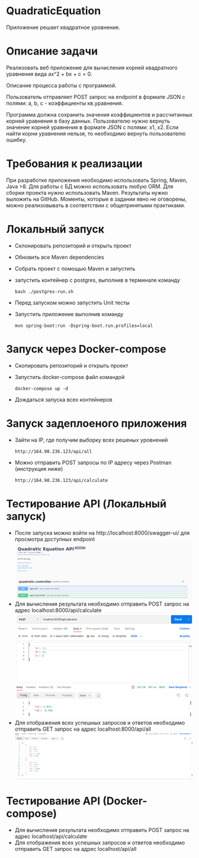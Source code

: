 # QuadraticEquation
Приложение решает квадратное уровнение.

# Описание задачи
Реализовать веб приложение для вычисления корней квадратного уравнения вида ax^2 + bx + c = 0.

Описание процесса работы с программой.

Пользователь отправляет POST запрос на endpoint в формате JSON с полями: a, b, c - коэффициенты кв.уравнения.

Программа должна сохранить значения коэффициентов и рассчитанных корней уравнения в базу данных.
Пользователю нужно вернуть значение корней уравнения в формате JSON с полями: x1, x2.
Если найти корни уравнения нельзя, то необходимо вернуть пользователю ошибку.

# Требования к реализации

При разработке приложения необходимо использовать Spring, Maven, Java >8. Для работы с БД можно использовать любую ORM.
Для сборки проекта нужно использовать Maven. Результаты нужно выложить на GitHub.
Моменты, которые в задании явно не оговорены, можно реализовывать в соответствии с общепринятыми практиками.

# Локальный запуск

- Склонировать репозиторий и открыть проект
- Обновить все Maven dependencies
- Собрать проект с помощью Maven и запустить
- запустить контейнер с postgres, выполнив в терминале команду

      bash ./postgres-run.sh

- Перед запуском можно запустить Unit тесты
- Запустить приложение выполнив команду

      mvn spring-boot:run -Dspring-boot.run.profiles=local

# Запуск через Docker-compose
- Скопировать репозиторий и открыть проект
- Запустить docker-compose файл командой

      docker-compose up -d

- Дождаться запуска всех контейнеров

# Запуск задеплоеного приложения
- Зайти на IP, где получим выборку всех решеных уровнений

      http://164.90.236.123/api/all

- Можно отправить POST запросы по IP адресу через Postman (инструкция ниже)

      http://164.90.236.123/api/calculate


# Тестирование API (Локальный запуск)

- После запуска можно войти на http://localhost:8000/swagger-ui/ для просмотра доступных endpoint
  ![alt text](screenshots/swaggerscreen.png)
- Для вычисления результата необходимо отправить POST запрос на адрес
  localhost:8000/api/calculate
  ![alt text](screenshots/postmancalculate.png)
- Для отображения всех успешных запросов и ответов необходимо отправить GET запрос на адрес
  localhost:8000/api/all
  ![alt text](screenshots/postmanall.png)

# Тестирование API (Docker-compose)

- Для вычисления результата необходимо отправить POST запрос на адрес
  localhost/api/calculate
- Для отображения всех успешных запросов и ответов необходимо отправить GET запрос на адрес
  localhost/api/all

